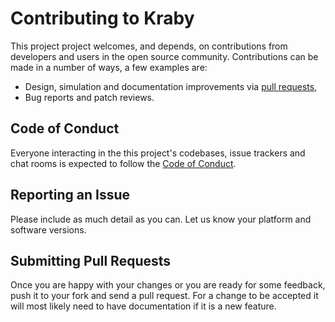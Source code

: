 # Contributing to Kraby

This project project welcomes, and depends,
on contributions from developers and users in the open source community.
Contributions can be made in a number of ways, a few examples are:

  * Design, simulation and documentation improvements via [pull requests](https://github.com/erdnaxe/kraby/pulls),
  * Bug reports and patch reviews.

## Code of Conduct

Everyone interacting in the this project's codebases,
issue trackers and chat rooms is expected to follow the
[Code of Conduct](https://github.com/erdnaxe/kraby/blob/master/CODE_OF_CONDUCT.md).

## Reporting an Issue

Please include as much detail as you can.
Let us know your platform and software versions.

## Submitting Pull Requests

Once you are happy with your changes or you are ready for some feedback,
push it to your fork and send a pull request.
For a change to be accepted it will most likely need to have documentation
if it is a new feature.


